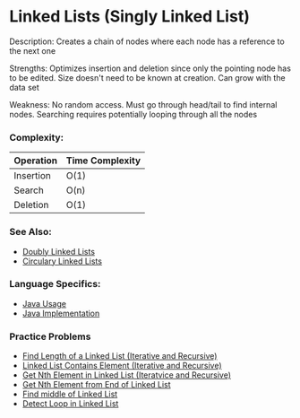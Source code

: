 # Linked Lists (Singly Linked List)
Description: Creates a chain of nodes where each node has a reference to the next one

Strengths: Optimizes insertion and deletion since only the pointing node has to be edited. Size doesn't need to be known at creation. Can grow with the data set

Weakness: No random access. Must go through head/tail to find internal nodes. Searching requires potentially looping through all the nodes 

### Complexity:

| Operation | Time Complexity |
| --- | --- |
| Insertion | O(1) |
| Search | O(n) |
| Deletion | O(1) |

### See Also:
* [Doubly Linked Lists](doubly-linked-lists.md)
* [Circulary Linked Lists](circularly-linked-lists.md)

### Language Specifics:
* [Java Usage](/languages/java/java-linked-lists.md)
* [Java Implementation](/languages/java/java-singly-linked-list.md)

### Practice Problems
* [Find Length of a Linked List (Iterative and Recursive)](/questions/linked-lists/length-linked-list.md)
* [Linked List Contains Element (Iterative and Recursive)](/questions/linked-lists/contains-linked-list.md)
* [Get Nth Element in Linked List (Iteratvice and Recursive)](/questions/linked-lists/get-nth-linked-list.md)
* [Get Nth Element from End of Linked List](/questions/linked-lists/get-nth-from-end-linked-list.md)
* [Find middle of Linked List](/questions/linked-lists/middle-linked-list.md)
* [Detect Loop in Linked List](/questions/linked-lists/loop-linked-list.md)